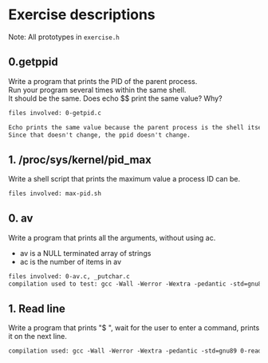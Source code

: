 # Exercise descriptions

Note: All prototypes in `exercise.h`

## 0.getppid

Write a program that prints the PID of the parent process.
\
Run your program several times within the same shell.
\
It should be the same. Does echo $$ print the same value? Why?

```txt
files involved: 0-getpid.c

Echo prints the same value because the parent process is the shell itself.
Since that doesn't change, the ppid doesn't change.
```

## 1. /proc/sys/kernel/pid_max

Write a shell script that prints the maximum value a process ID can be.

```txt
files involved: max-pid.sh
```

## 0. av

Write a program that prints all the arguments, without using ac.

- av is a NULL terminated array of strings
- ac is the number of items in av

```txt
files involved: 0-av.c, _putchar.c
compilation used to test: gcc -Wall -Werror -Wextra -pedantic -std=gnu89 0-av.c _putchar.c
```

## 1. Read line

Write a program that prints "$ ", wait for the user to enter a command, prints
\
it on the next line.

```txt
compilation used: gcc -Wall -Werror -Wextra -pedantic -std=gnu89 0-readline.c _puts.c _strlen.c _putchar.c
```
